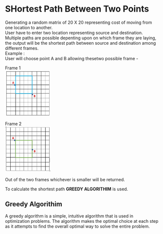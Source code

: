 SHortest Path Between Two Points
===
Generating a random matrix of 20 X 20 representing cost of moving from one location to another.  
User have to enter two location representing source and destination.  
Multiple paths are possible depenting upon on which frame they are laying, the output will be the shortest path between source and destination among different frames.  
Example :  
User will choose point A and B allowing thesetwo possible frame -

Frame 1  
<img src="Images/fr1.JPG" width="150" height = "150">

Frame 2  
<img src="Images/fr2.JPG" width="150" height = "150">

Out of the two frames whichever is smaller will be returned.

To calculate the shortest path **GREEDY ALGORITHIM** is used. 

Greedy Algorithim 
---
A greedy algorithm is a simple, intuitive algorithm that is used in optimization problems. The algorithm makes the optimal choice at each step as it attempts to find the overall optimal way to solve the entire problem.
